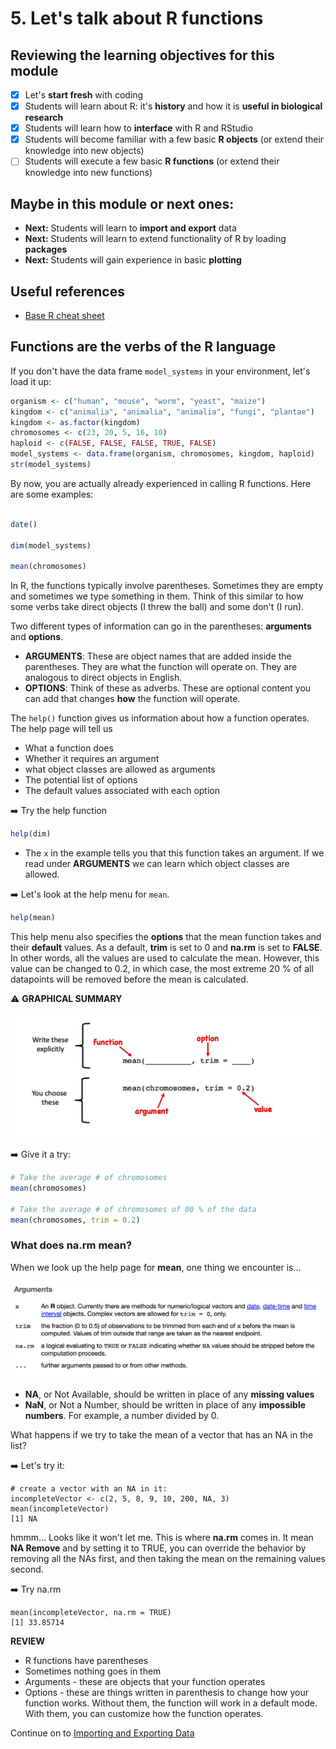 # 5. Let's talk about R functions

## Reviewing the learning objectives for this module

  - [x] Let's **start fresh** with coding
  - [x] Students will learn about R: it's **history** and how it is **useful in biological research**
  - [x] Students will learn how to **interface** with R and RStudio
  - [x] Students will become familiar with a few basic **R objects** (or extend their knowledge into new objects)
  - [ ] Students will execute a few basic **R functions** (or extend their knowledge into new functions)
    
## Maybe in this module or next ones:
  * **Next:** Students will learn to **import and export** data
  * **Next:** Students will learn to extend functionality of R by loading **packages**
  * **Next:** Students will gain experience in basic **plotting**


## Useful references

 * [Base R cheat sheet](https://iqss.github.io/dss-workshops/R/Rintro/base-r-cheat-sheet.pdf)



## Functions are the verbs of the R language

If you don't have the data frame `model_systems` in your environment, let's load it up: 

```r
organism <- c("human", "mouse", "worm", "yeast", "maize")
kingdom <- c("animalia", "animalia", "animalia", "fungi", "plantae")
kingdom <- as.factor(kingdom)
chromosomes <- c(23, 20, 5, 16, 10)
haploid <- c(FALSE, FALSE, FALSE, TRUE, FALSE)
model_systems <- data.frame(organism, chromosomes, kingdom, haploid)
str(model_systems)
```

By now, you are actually already experienced in calling R functions. Here are some examples:

```r

date()

dim(model_systems)

mean(chromosomes)

```

In R, the functions typically involve parentheses. Sometimes they are empty and sometimes we type something in them. Think of this similar to how some verbs take direct objects (I threw the ball) and some don't (I run). 

Two different types of information can go in the parentheses: **arguments** and **options**.

  * **ARGUMENTS**: These are object names that are added inside the parentheses. They are what the function will operate on. They are analogous to direct objects in English. 
  * **OPTIONS**: Think of these as adverbs. These are optional content you can add that changes **how** the function will operate.

The `help()` function gives us information about how a function operates. The help page will tell us
   * What a function does
   * Whether it requires an argument
   * what object classes are allowed as arguments
   * The potential list of options
   * The default values associated with each option

➡️ Try the help function

```r
help(dim)
```

  * The `x` in the example tells you that this function takes an argument. If we read under **ARGUMENTS** we can learn which object classes are allowed.

➡️ Let's look at the help menu for `mean`.

```r
help(mean)
```

This help menu also specifies the **options** that the mean function takes and their **default** values. As a default, **trim** is set to 0 and **na.rm** is set to **FALSE**. In other words, all the values are used to calculate the mean. However, this value can be changed to 0.2, in which case, the most extreme 20 % of all datapoints will be removed before the mean is calculated. 


⚠️ **GRAPHICAL SUMMARY** 

<img src="webContent/WebContent_Powerpoint_functionGrammar.jpg" width="600">


➡️ Give it a try:

```r
# Take the average # of chromosomes
mean(chromosomes)

# Take the average # of chromosomes of 80 % of the data
mean(chromosomes, trim = 0.2)
```

### What does na.rm mean?

When we look up the help page for **mean**, one thing we encounter is...

<img src="webContent/Screen Shot 2024-01-30 at 7.11.00 PM.png" width="800">

  * **NA**, or Not Available, should be written in place of any **missing values**
  * **NaN**, or Not a Number, should be written in place of any **impossible numbers**. For example, a number divided by 0.

What happens if we try to take the mean of a vector that has an NA in the list? 

➡️ Let's try it:

```
# create a vector with an NA in it:
incompleteVector <- c(2, 5, 8, 9, 10, 200, NA, 3)
mean(incompleteVector)
[1] NA

```

hmmm... Looks like it won't let me. This is where **na.rm** comes in. It mean **NA Remove** and by setting it to TRUE, you can override the behavior by removing all the NAs first, and then taking the mean on the remaining values second.

➡️ Try na.rm

```
mean(incompleteVector, na.rm = TRUE)
[1] 33.85714

```

**REVIEW**

  * R functions have parentheses
  * Sometimes nothing goes in them
  * Arguments - these are objects that your function operates
  * Options - these are things written in parenthesis to change how your function works. Without them, the function will work in a default mode. With them, you can customize how the function operates.


Continue on to [Importing and Exporting Data](06_ImportExport.md)

